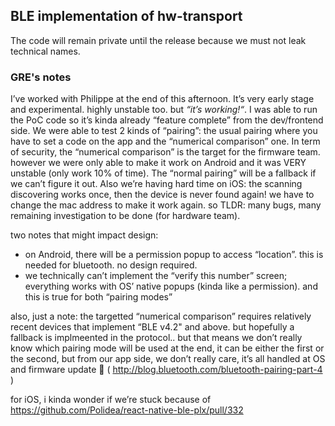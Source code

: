 ## BLE implementation of hw-transport

The code will remain private until the release because we must not leak technical names.

### GRE's notes

I’ve worked with Philippe at the end of this afternoon. It’s very early stage and experimental. highly unstable too. but _“it’s working!“_. I was able to run the PoC code so it’s kinda already “feature complete” from the dev/frontend side. We were able to test 2 kinds of “pairing”: the usual pairing where you have to set a code on the app and the “numerical comparison” one. In term of security, the “numerical comparison” is the target for the firmware team. however we were only able to make it work on Android and it was VERY unstable (only work 10% of time). The “normal pairing” will be a fallback if we can’t figure it out. Also we’re having hard time on iOS: the scanning discovering works once, then the device is never found again! we have to change the mac address to make it work again. so TLDR: many bugs, many remaining investigation to be done (for hardware team).

two notes that might impact design:

- on Android, there will be a permission popup to access “location”. this is needed for bluetooth. no design required.
- we technically can’t implement the “verify this number” screen; everything works with OS’ native popups (kinda like a permission). and this is true for both “pairing modes”

also, just a note: the targetted “numerical comparison” requires relatively recent devices that implement “BLE v4.2" and above. but hopefully a fallback is implmeented in the protocol.. but that means we don’t really know which pairing mode will be used at the end, it can be either the first or the second, but from our app side, we don’t really care, it’s all handled at OS and firmware update :pray: ( http://blog.bluetooth.com/bluetooth-pairing-part-4 )

for iOS, i kinda wonder if we’re stuck because of https://github.com/Polidea/react-native-ble-plx/pull/332
